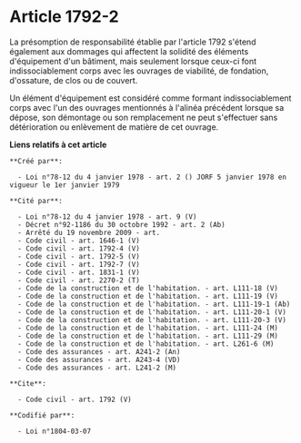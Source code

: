 # Article 1792-2

La présomption de responsabilité établie par l'article 1792 s'étend également aux dommages qui affectent la solidité des
éléments d'équipement d'un bâtiment, mais seulement lorsque ceux-ci font indissociablement corps avec les ouvrages de
viabilité, de fondation, d'ossature, de clos ou de couvert.

Un élément d'équipement est considéré comme formant indissociablement corps avec l'un des ouvrages mentionnés à l'alinéa
précédent lorsque sa dépose, son démontage ou son remplacement ne peut s'effectuer sans détérioration ou enlèvement de
matière de cet ouvrage.

**Liens relatifs à cet article**

	**Créé par**:

	  - Loi n°78-12 du 4 janvier 1978 - art. 2 () JORF 5 janvier 1978 en vigueur le 1er janvier 1979

	**Cité par**:

	  - Loi n°78-12 du 4 janvier 1978 - art. 9 (V)
	  - Décret n°92-1186 du 30 octobre 1992 - art. 2 (Ab)
	  - Arrêté du 19 novembre 2009 - art.
	  - Code civil - art. 1646-1 (V)
	  - Code civil - art. 1792-4 (V)
	  - Code civil - art. 1792-5 (V)
	  - Code civil - art. 1792-7 (V)
	  - Code civil - art. 1831-1 (V)
	  - Code civil - art. 2270-2 (T)
	  - Code de la construction et de l'habitation. - art. L111-18 (V)
	  - Code de la construction et de l'habitation. - art. L111-19 (V)
	  - Code de la construction et de l'habitation. - art. L111-19-1 (Ab)
	  - Code de la construction et de l'habitation. - art. L111-20-1 (V)
	  - Code de la construction et de l'habitation. - art. L111-20-3 (V)
	  - Code de la construction et de l'habitation. - art. L111-24 (M)
	  - Code de la construction et de l'habitation. - art. L111-29 (M)
	  - Code de la construction et de l'habitation. - art. L261-6 (M)
	  - Code des assurances - art. A241-2 (An)
	  - Code des assurances - art. A243-4 (VD)
	  - Code des assurances - art. L241-2 (M)

	**Cite**:

	  - Code civil - art. 1792 (V)

	**Codifié par**:

	  - Loi n°1804-03-07

